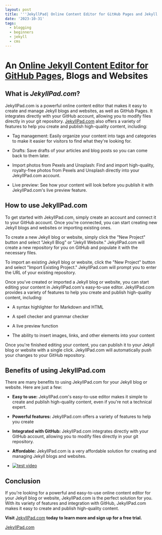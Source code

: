 ```yaml
---
layout: post
title: '''JekyllPad| Online Content Editor for GitHub Pages and Jekyll'''
date: '2023-10-31'
tags:
  - blogging
  - beginners
  - jekyll
  - cms
---
```

# An [Online Jekyll Content Editor for GitHub Pages](https://www.jekyllpad.com/), Blogs and Websites

## What is **_JekyllPad.com_**?

JekyllPad.com is a powerful online content editor that makes it easy to create and manage Jekyll blogs and websites, as well as GitHub Pages. It integrates directly with your GitHub account, allowing you to modify files directly in your git repository. [JekyllPad.com](https://www.JekyllPad.com) also offers a variety of features to help you create and publish high-quality content, including:

*   Tag management: Easily organize your content into tags and categories to make it easier for visitors to find what they're looking for.
    
*   Drafts: Save drafts of your articles and blog posts so you can come back to them later.
    
*   Import photos from Pexels and Unsplash: Find and import high-quality, royalty-free photos from Pexels and Unsplash directly into your JekyllPad.com account.
    
*   Live preview: See how your content will look before you publish it with JekyllPad.com's live preview feature.
    

## How to use JekyllPad.com

To get started with JekyllPad.com, simply create an account and connect it to your GitHub account. Once you're connected, you can start creating new Jekyll blogs and websites or importing existing ones.

To create a new Jekyll blog or website, simply click the "New Project" button and select "Jekyll Blog" or "Jekyll Website." JekyllPad.com will create a new repository for you on GitHub and populate it with the necessary files.

To import an existing Jekyll blog or website, click the "New Project" button and select "Import Existing Project." JekyllPad.com will prompt you to enter the URL of your existing repository.

Once you've created or imported a Jekyll blog or website, you can start editing your content in JekyllPad.com's easy-to-use editor. JekyllPad.com provides a variety of features to help you create and publish high-quality content, including:

*   A syntax highlighter for Markdown and HTML
    
*   A spell checker and grammar checker
    
*   A live preview function
    
*   The ability to insert images, links, and other elements into your content
    

Once you're finished editing your content, you can publish it to your Jekyll blog or website with a single click. JekyllPad.com will automatically push your changes to your GitHub repository.

## Benefits of using JekyllPad.com

There are many benefits to using JekyllPad.com for your Jekyll blog or website. Here are just a few:

*   **Easy to use:** JekyllPad.com's easy-to-use editor makes it simple to create and publish high-quality content, even if you're not a technical expert.
    
*   **Powerful features:** JekyllPad.com offers a variety of features to help you create
    
*   **Integrated with GitHub:** JekyllPad.com integrates directly with your GitHub account, allowing you to modify files directly in your git repository.
    
*   **Affordable:** JekyllPad.com is a very affordable solution for creating and managing Jekyll blogs and websites.
    
*   [![test video](https://i.ytimg.com/vi/OQ7zxWY32Yo/default.jpg)](https://www.youtube.com/watch?v=OQ7zxWY32Yo&feature=youtu.be)
    

## Conclusion

If you're looking for a powerful and easy-to-use online content editor for your Jekyll blog or website, JekyllPad.com is the perfect solution for you. With its variety of features and integration with GitHub, JekyllPad.com makes it easy to create and publish high-quality content.

**Visit** [JekyllPad.com](https://www.JekyllPad.com) **today to learn more and sign up for a free trial.**

[JekyllPad.com](https://www.JekyllPad.com)
